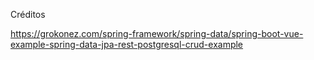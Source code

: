 Créditos

https://grokonez.com/spring-framework/spring-data/spring-boot-vue-example-spring-data-jpa-rest-postgresql-crud-example
